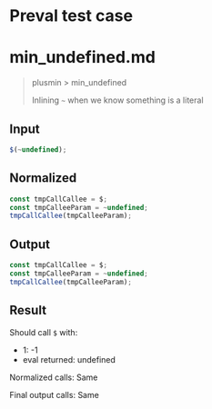 # Preval test case

# min_undefined.md

> plusmin > min_undefined
>
> Inlining `~` when we know something is a literal

## Input

`````js filename=intro
$(~undefined);
`````

## Normalized

`````js filename=intro
const tmpCallCallee = $;
const tmpCalleeParam = ~undefined;
tmpCallCallee(tmpCalleeParam);
`````

## Output

`````js filename=intro
const tmpCallCallee = $;
const tmpCalleeParam = ~undefined;
tmpCallCallee(tmpCalleeParam);
`````

## Result

Should call `$` with:
 - 1: -1
 - eval returned: undefined

Normalized calls: Same

Final output calls: Same
